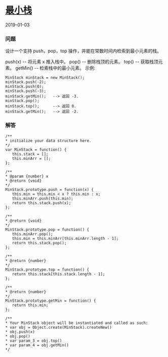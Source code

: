 # [最小栈](https://leetcode-cn.com/problems/min-stack)
2019-01-03
### 问题

设计一个支持 push，pop，top 操作，并能在常数时间内检索到最小元素的栈。

push(x) -- 将元素 x 推入栈中。
pop() -- 删除栈顶的元素。
top() -- 获取栈顶元素。
getMin() -- 检索栈中的最小元素。
示例:

```
MinStack minStack = new MinStack();
minStack.push(-2);
minStack.push(0);
minStack.push(-3);
minStack.getMin();   --> 返回 -3.
minStack.pop();
minStack.top();      --> 返回 0.
minStack.getMin();   --> 返回 -2.
```

### 解答

 ```
/**
 * initialize your data structure here.
 */
var MinStack = function() {
    this.stack = [];
    this.minArr = [];
};

/**
 * @param {number} x
 * @return {void}
 */
MinStack.prototype.push = function(x) {
    this.min = this.min < x ? this.min : x;
    this.minArr.push(this.min);
    return this.stack.push(x);
};

/**
 * @return {void}
 */
MinStack.prototype.pop = function() {
    this.minArr.pop();
    this.min = this.minArr[this.minArr.length - 1];
    return this.stack.pop();
};

/**
 * @return {number}
 */
MinStack.prototype.top = function() {
    return this.stack[this.stack.length - 1];
};

/**
 * @return {number}
 */
MinStack.prototype.getMin = function() {
    return this.min;
};

/**
 * Your MinStack object will be instantiated and called as such:
 * var obj = Object.create(MinStack).createNew()
 * obj.push(x)
 * obj.pop()
 * var param_3 = obj.top()
 * var param_4 = obj.getMin()
 */
 ```